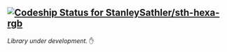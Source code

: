 [ ![Codeship Status for StanleySathler/sth-hexa-rgb](https://app.codeship.com/projects/96d476b0-dca4-0135-4125-02fed635f8fc/status?branch=master)](https://app.codeship.com/projects/265625)
---

_Library under development._ :raised_hand: